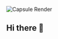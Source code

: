 ![Capsule Render](https://capsule-render.vercel.app/api?type=rect&color=0:FFB6C1,100:B57EDC&height=150&text=Welcome%20to%20My%20GitHub%21&fontColor=F8F8FF&fontSize=35)




## Hi there 👋

<!--
**ssuhyon/ssuhyon** is a ✨ _special_ ✨ repository because its `README.md` (this file) appears on your GitHub profile.

Here are some ideas to get you started:

- 🔭 I’m currently working on ...
- 🌱 I’m currently learning ...
- 👯 I’m looking to collaborate on ...
- 🤔 I’m looking for help with ...
- 💬 Ask me about ...
- 📫 How to reach me: ...
- 😄 Pronouns: ...
- ⚡ Fun fact: ...
-->
